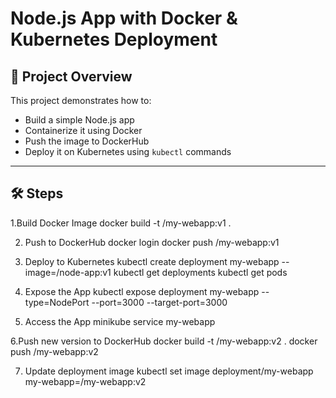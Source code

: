 # Node.js App with Docker & Kubernetes Deployment

## 🚀 Project Overview
This project demonstrates how to:
- Build a simple Node.js app
- Containerize it using Docker
- Push the image to DockerHub
- Deploy it on Kubernetes using `kubectl` commands

---

## 🛠 Steps

1.Build Docker Image
docker build -t <dockerhub-username>/my-webapp:v1 .

2. Push to DockerHub
docker login
docker push <dockerhub-username>/my-webapp:v1

3. Deploy to Kubernetes
kubectl create deployment my-webapp --image=<dockerhub-username>/node-app:v1
kubectl get deployments
kubectl get pods

4. Expose the App
kubectl expose deployment my-webapp --type=NodePort --port=3000 --target-port=3000

5. Access the App
minikube service my-webapp

6.Push new version to DockerHub
docker build -t <dockerhub-username>/my-webapp:v2 .
docker push <dockerhub-username>/my-webapp:v2

7. Update deployment image
kubectl set image deployment/my-webapp my-webapp=<dockerhub-username>/my-webapp:v2
